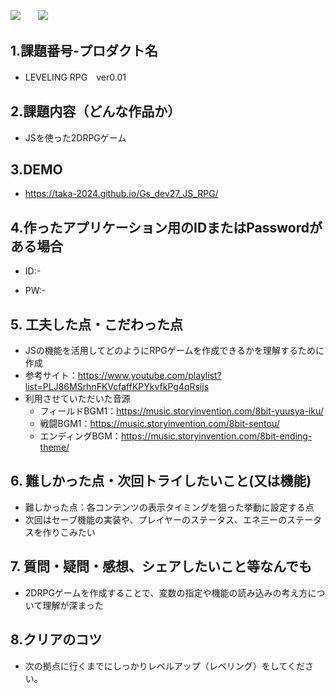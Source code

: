 <img src="https://img.shields.io/badge/-HTML5-333.svg?logo=html5&style=flat">　　<img src="https://img.shields.io/badge/Javascript-276DC3.svg?logo=javascript&style=flat">



## 1.課題番号-プロダクト名

  - LEVELING RPG　ver0.01


## 2.課題内容（どんな作品か）

  - JSを使った2DRPGゲーム


## 3.DEMO

- https://taka-2024.github.io/Gs_dev27_JS_RPG/


## 4.作ったアプリケーション用のIDまたはPasswordがある場合

- ID:-

- PW:-


## 5. 工夫した点・こだわった点

- JSの機能を活用してどのようにRPGゲームを作成できるかを理解するために作成
- 参考サイト：https://www.youtube.com/playlist?list=PLJ86MSrhnFKVcfaffKPYkvfkPg4qRsijs
- 利用させていただいた音源
  - フィールドBGM1：https://music.storyinvention.com/8bit-yuusya-iku/
  - 戦闘BGM1：https://music.storyinvention.com/8bit-sentou/
  - エンディングBGM：https://music.storyinvention.com/8bit-ending-theme/



## 6. 難しかった点・次回トライしたいこと(又は機能)

- 難しかった点：各コンテンツの表示タイミングを狙った挙動に設定する点
- 次回はセーブ機能の実装や、プレイヤーのステータス、エネ三ーのステータスを作りこみたい


## 7. 質問・疑問・感想、シェアしたいこと等なんでも

- 2DRPGゲームを作成することで、変数の指定や機能の読み込みの考え方について理解が深まった

## 8.クリアのコツ

- 次の拠点に行くまでにしっかりレベルアップ（レベリング）をしてください。


